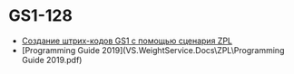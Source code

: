 # GS1-128

- [Создание штрих-кодов GS1 с помощью сценария ZPL](https://supportcommunity.zebra.com/s/article/Creating-GS1-Barcodes-with-Zebra-Printers-for-Data-Matrix-and-Code-128-using-ZPL?language=ru)
- [Programming Guide 2019](VS.WeightService.Docs\ZPL\Programming Guide 2019.pdf)
